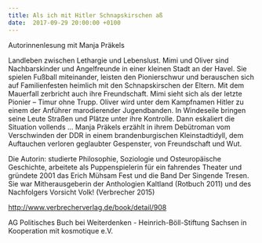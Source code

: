 ```yaml
---
title: Als ich mit Hitler Schnapskirschen aß
date:  2017-09-29 20:00:00 +0100
---
```


Autorinnenlesung mit Manja Präkels



Landleben zwischen Lethargie und Lebenslust. Mimi und Oliver sind Nachbarskinder und Angelfreunde in einer kleinen Stadt an
der Havel. Sie spielen Fußball miteinander, leisten den Pionierschwur und berauschen sich auf Familienfesten heimlich mit
den Schnapskirschen der Eltern. Mit dem Mauerfall zerbricht auch ihre Freundschaft. Mimi sieht sich als der letzte Pionier
– Timur ohne Trupp. Oliver wird unter dem Kampfnamen Hitler zu einem der Anführer marodierender Jugendbanden. In Windeseile
bringen seine Leute Straßen und Plätze unter ihre Kontrolle. Dann eskaliert die Situation vollends ...
Manja Präkels erzählt in ihrem Debütroman vom Verschwinden der DDR in einem brandenburgischen Kleinstadtidyll, dem Auftauchen
verloren geglaubter Gespenster, von Freundschaft und Wut.


Die Autorin: studierte Philosophie, Soziologie und Osteuropäische Geschichte, arbeitete als Puppenspielerin für ein fahrendes
Theater und gründete 2001 das Erich Mühsam Fest und die Band Der Singende Tresen. Sie war Mitherausgeberin der Anthologien
Kaltland (Rotbuch 2011) und des Nachfolgers Vorsicht Volk! (Verbrecher 2015)


<a href="http://www.verbrecherverlag.de/book/detail/908">http://www.verbrecherverlag.de/book/detail/908</a>

AG Politisches Buch bei Weiterdenken - Heinrich-Böll-Stiftung Sachsen in Kooperation mit kosmotique e.V.

